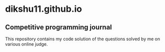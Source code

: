 # dikshu11.github.io

## Competitive programming journal
This repository contains my code solution of the questions solved by me on various online judge.
